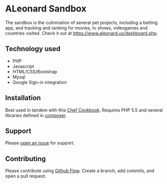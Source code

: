 # ALeonard Sandbox

The sandbox is the culmination of several pet projects, including a betting app, and tracking and ranking for movies, tv shows, videogames and countries visited. Check it out at https://www.aleonard.us/dashboard.php.

## Technology used

- PHP
- Javascript
- HTML/CSS/Bootstrap
- Mysql
- Google Sign-in integration

## Installation

Best used in tandem with this [Chef Cookbook](https://github.com/ALeonard9/www.aleonard.us/). Requires PHP 5.5 and several libraries defined in [composer](https://github.com/ALeonard9/sandbox-src/blob/master/cgi-bin/composer/composer.json).

## Support

Please [open an issue](https://github.com/ALeonard9/sandbox-src/issues/new) for support.

## Contributing

Please contribute using [Github Flow](https://guides.github.com/introduction/flow/). Create a branch, add commits, and open a pull request.
